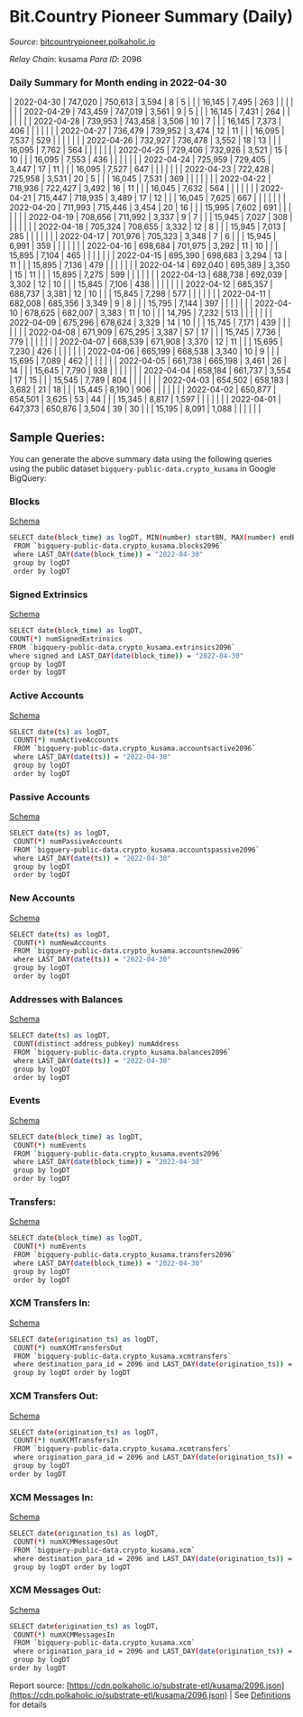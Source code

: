 # Bit.Country Pioneer Summary (Daily)

_Source_: [bitcountrypioneer.polkaholic.io](https://bitcountrypioneer.polkaholic.io)

*Relay Chain*: kusama
*Para ID*: 2096



### Daily Summary for Month ending in 2022-04-30


| 2022-04-30 | 747,020 | 750,613 | 3,594 | 8 | 5 |  |  | 16,145 | 7,495 | 263  |   |   |  |  |  |
| 2022-04-29 | 743,459 | 747,019 | 3,561 | 9 | 5 |  |  | 16,145 | 7,431 | 264  |   |   |  |  |  |
| 2022-04-28 | 739,953 | 743,458 | 3,506 | 10 | 7 |  |  | 16,145 | 7,373 | 406  |   |   |  |  |  |
| 2022-04-27 | 736,479 | 739,952 | 3,474 | 12 | 11 |  |  | 16,095 | 7,537 | 529  |   |   |  |  |  |
| 2022-04-26 | 732,927 | 736,478 | 3,552 | 18 | 13 |  |  | 16,095 | 7,762 | 564  |   |   |  |  |  |
| 2022-04-25 | 729,406 | 732,926 | 3,521 | 15 | 10 |  |  | 16,095 | 7,553 | 436  |   |   |  |  |  |
| 2022-04-24 | 725,959 | 729,405 | 3,447 | 17 | 11 |  |  | 16,095 | 7,527 | 647  |   |   |  |  |  |
| 2022-04-23 | 722,428 | 725,958 | 3,531 | 20 | 5 |  |  | 16,045 | 7,531 | 369  |   |   |  |  |  |
| 2022-04-22 | 718,936 | 722,427 | 3,492 | 16 | 11 |  |  | 16,045 | 7,632 | 564  |   |   |  |  |  |
| 2022-04-21 | 715,447 | 718,935 | 3,489 | 17 | 12 |  |  | 16,045 | 7,625 | 667  |   |   |  |  |  |
| 2022-04-20 | 711,993 | 715,446 | 3,454 | 20 | 16 |  |  | 15,995 | 7,602 | 691  |   |   |  |  |  |
| 2022-04-19 | 708,656 | 711,992 | 3,337 | 9 | 7 |  |  | 15,945 | 7,027 | 308  |   |   |  |  |  |
| 2022-04-18 | 705,324 | 708,655 | 3,332 | 12 | 8 |  |  | 15,945 | 7,013 | 285  |   |   |  |  |  |
| 2022-04-17 | 701,976 | 705,323 | 3,348 | 7 | 6 |  |  | 15,945 | 6,991 | 359  |   |   |  |  |  |
| 2022-04-16 | 698,684 | 701,975 | 3,292 | 11 | 10 |  |  | 15,895 | 7,104 | 465  |   |   |  |  |  |
| 2022-04-15 | 695,390 | 698,683 | 3,294 | 13 | 11 |  |  | 15,895 | 7,136 | 479  |   |   |  |  |  |
| 2022-04-14 | 692,040 | 695,389 | 3,350 | 15 | 11 |  |  | 15,895 | 7,275 | 599  |   |   |  |  |  |
| 2022-04-13 | 688,738 | 692,039 | 3,302 | 12 | 10 |  |  | 15,845 | 7,106 | 438  |   |   |  |  |  |
| 2022-04-12 | 685,357 | 688,737 | 3,381 | 12 | 10 |  |  | 15,845 | 7,298 | 577  |   |   |  |  |  |
| 2022-04-11 | 682,008 | 685,356 | 3,349 | 9 | 8 |  |  | 15,795 | 7,144 | 397  |   |   |  |  |  |
| 2022-04-10 | 678,625 | 682,007 | 3,383 | 11 | 10 |  |  | 14,795 | 7,232 | 513  |   |   |  |  |  |
| 2022-04-09 | 675,296 | 678,624 | 3,329 | 14 | 10 |  |  | 15,745 | 7,171 | 439  |   |   |  |  |  |
| 2022-04-08 | 671,909 | 675,295 | 3,387 | 57 | 17 |  |  | 15,745 | 7,736 | 779  |   |   |  |  |  |
| 2022-04-07 | 668,539 | 671,908 | 3,370 | 12 | 11 |  |  | 15,695 | 7,230 | 426  |   |   |  |  |  |
| 2022-04-06 | 665,199 | 668,538 | 3,340 | 10 | 9 |  |  | 15,695 | 7,089 | 462  |   |   |  |  |  |
| 2022-04-05 | 661,738 | 665,198 | 3,461 | 26 | 14 |  |  | 15,645 | 7,790 | 938  |   |   |  |  |  |
| 2022-04-04 | 658,184 | 661,737 | 3,554 | 17 | 15 |  |  | 15,545 | 7,789 | 804  |   |   |  |  |  |
| 2022-04-03 | 654,502 | 658,183 | 3,682 | 21 | 18 |  |  | 15,445 | 8,190 | 906  |   |   |  |  |  |
| 2022-04-02 | 650,877 | 654,501 | 3,625 | 53 | 44 |  |  | 15,345 | 8,817 | 1,597  |   |   |  |  |  |
| 2022-04-01 | 647,373 | 650,876 | 3,504 | 39 | 30 |  |  | 15,195 | 8,091 | 1,088  |   |   |  |  |  |

## Sample Queries:
You can generate the above summary data using the following queries using the public dataset `bigquery-public-data.crypto_kusama` in Google BigQuery:


### Blocks 

[Schema](https://github.com/colorfulnotion/substrate-etl/blob/main/schema/blocks.json)

```bash
SELECT date(block_time) as logDT, MIN(number) startBN, MAX(number) endBN, COUNT(*) numBlocks 
 FROM `bigquery-public-data.crypto_kusama.blocks2096`  
 where LAST_DAY(date(block_time)) = "2022-04-30" 
 group by logDT 
 order by logDT
```

### Signed Extrinsics 

[Schema](https://github.com/colorfulnotion/substrate-etl/blob/main/schema/extrinsics.json)

```bash
SELECT date(block_time) as logDT, 
COUNT(*) numSignedExtrinsics 
FROM `bigquery-public-data.crypto_kusama.extrinsics2096`  
where signed and LAST_DAY(date(block_time)) = "2022-04-30" 
group by logDT 
order by logDT
```

### Active Accounts 

[Schema](https://github.com/colorfulnotion/substrate-etl/blob/main/schema/accountsactive.json)

```bash
SELECT date(ts) as logDT, 
 COUNT(*) numActiveAccounts 
 FROM `bigquery-public-data.crypto_kusama.accountsactive2096` 
 where LAST_DAY(date(ts)) = "2022-04-30" 
 group by logDT 
 order by logDT
```

### Passive Accounts 

[Schema](https://github.com/colorfulnotion/substrate-etl/blob/main/schema/accountspassive.json)

```bash
SELECT date(ts) as logDT, 
 COUNT(*) numPassiveAccounts 
 FROM `bigquery-public-data.crypto_kusama.accountspassive2096` 
 where LAST_DAY(date(ts)) = "2022-04-30" 
 group by logDT 
 order by logDT
```

### New Accounts 

[Schema](https://github.com/colorfulnotion/substrate-etl/blob/main/schema/accountsnew.json)

```bash
SELECT date(ts) as logDT, 
 COUNT(*) numNewAccounts 
 FROM `bigquery-public-data.crypto_kusama.accountsnew2096` 
 where LAST_DAY(date(ts)) = "2022-04-30" 
 group by logDT
 order by logDT
```

### Addresses with Balances 

[Schema](https://github.com/colorfulnotion/substrate-etl/blob/main/schema/balances.json)

```bash
SELECT date(ts) as logDT,
 COUNT(distinct address_pubkey) numAddress 
 FROM `bigquery-public-data.crypto_kusama.balances2096` 
 where LAST_DAY(date(ts)) = "2022-04-30" 
 group by logDT 
 order by logDT
```

### Events 

[Schema](https://github.com/colorfulnotion/substrate-etl/blob/main/schema/events.json)

```bash
SELECT date(block_time) as logDT, 
 COUNT(*) numEvents 
 FROM `bigquery-public-data.crypto_kusama.events2096` 
 where LAST_DAY(date(block_time)) = "2022-04-30" 
 group by logDT 
 order by logDT
```

### Transfers:

[Schema](https://github.com/colorfulnotion/substrate-etl/blob/main/schema/transfers.json)

```bash
SELECT date(block_time) as logDT, 
 COUNT(*) numEvents 
 FROM `bigquery-public-data.crypto_kusama.transfers2096` 
 where LAST_DAY(date(block_time)) = "2022-04-30" 
 group by logDT 
 order by logDT
```

### XCM Transfers In: 

[Schema](https://github.com/colorfulnotion/substrate-etl/blob/main/schema/xcmtransfers.json)

```bash
SELECT date(origination_ts) as logDT, 
 COUNT(*) numXCMTransfersOut 
 FROM `bigquery-public-data.crypto_kusama.xcmtransfers` 
 where destination_para_id = 2096 and LAST_DAY(date(origination_ts)) = "2022-04-30" 
 group by logDT order by logDT
```

### XCM Transfers Out: 

[Schema](https://github.com/colorfulnotion/substrate-etl/blob/main/schema/xcmtransfers.json)

```bash
SELECT date(origination_ts) as logDT, 
 COUNT(*) numXCMTransfersIn 
 FROM `bigquery-public-data.crypto_kusama.xcmtransfers` 
 where origination_para_id = 2096 and LAST_DAY(date(origination_ts)) = "2022-04-30" 
 group by logDT 
order by logDT
```

### XCM Messages In: 

[Schema](https://github.com/colorfulnotion/substrate-etl/blob/main/schema/xcm.json)

```bash
SELECT date(origination_ts) as logDT, 
 COUNT(*) numXCMMessagesOut 
 FROM `bigquery-public-data.crypto_kusama.xcm` 
 where destination_para_id = 2096 and LAST_DAY(date(origination_ts)) = "2022-04-30" 
 group by logDT order by logDT
```

### XCM Messages Out: 

[Schema](https://github.com/colorfulnotion/substrate-etl/blob/main/schema/xcm.json)

```bash
SELECT date(origination_ts) as logDT, 
 COUNT(*) numXCMMessagesIn 
 FROM `bigquery-public-data.crypto_kusama.xcm` 
 where origination_para_id = 2096 and LAST_DAY(date(origination_ts)) = "2022-04-30" 
 group by logDT 
order by logDT
```


Report source: [https://cdn.polkaholic.io/substrate-etl/kusama/2096.json](https://cdn.polkaholic.io/substrate-etl/kusama/2096.json) | See [Definitions](/DEFINITIONS.md) for details
